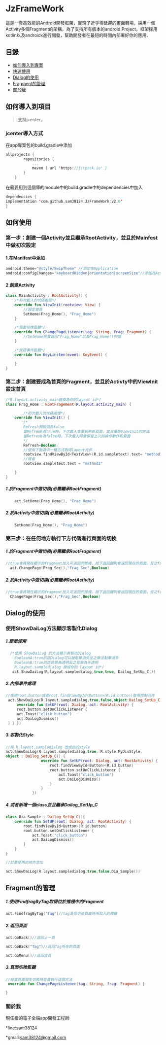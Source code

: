 # JzFrameWork
這是一套高效能的Android開發框架，實現了近乎零延遲的畫面轉場，採用一個Activity多個Fragment的架構，為了支持所有版本的android Project，框架採用kotlin以及androidx進行開發，幫助開發者在最短的時間內部署好你的應用．
## 目錄
* [如何導入到專案](#Import)
* [快速使用](#Use)
* [Dialog的使用](#Dialog)
* [Fragment的管理](#Frag)
* [關於我](#About)

<a name="Import"></a>
## 如何導入到項目
> 支持jcenter。 <br/>

### jcenter導入方式
在app專案包的build.gradle中添加
```kotlin
allprojects {
		repositories {
			...
			maven { url 'https://jitpack.io' }
		}
	}
```

在需要用到這個庫的module中的build.gradle中的dependencies中加入
```kotlin
dependencies {
implementation 'com.github.sam38124:JzFrameWork:v2.0'
}
```
<a name="Use"></a>
## 如何使用

### 第一步：創建一個Activity並且繼承RootActivity，並且於Mainfest中做初次設定
#### 1.在Manifest中添加
```kotlin
android:theme="@style/SwipTheme" //添加在Application
android:configChanges="keyboardHidden|orientation|screenSize"//添加在Activity
```
#### 2.創建Activity

```kotlin
class MainActivity : RootActivity() {
    /*初次載入的代碼處理*/
    override fun ViewInit(rootview: View) {
        //設定首頁
        SetHome(Frag_Home(), "Frag_Home")
    }

    /*頁面切換監聽*/
    override fun ChangePageListener(tag: String, frag: Fragment) {
        //SetHome完會返回"Frag_Home"以及Frag_Home()的值
    }

    /*按鈕事件監聽*/
    override fun KeyLinsten(event: KeyEvent) {

    }
}

```

### 第二步：創建要成為首頁的Fragment，並且於Activty中的ViewInit設定首頁
```kotlin
/*R.layout.activity_main替換為你的layout id*/
class Frag_Home : RootFragement(R.layout.activity_main) {

        /*初次載入的代碼處理*/
    override fun ViewInit() {
        /*
        Refresh預設值為false
        當Refresh為true時，下次載入會重新刷新頁面，並且重跑ViewInit的方法
        當Refresh為false時，下次載入時會保留上次的操作動作和頁面
        */
        Refresh=Boolean
        //使用下面其中一種方式取得layout元件
        rootview.findViewById<TextView>(R.id.sampletext).text= "method1"
        //或者
        rootview.sampletext.text = "method2"

    }
}

```
##### 1.於Fragment中做切換(必需繼承RootFragment)
```kotlin
    act.SetHome(Frag_Home(), "Frag_Home")
```
##### 2.於Activity中做切換(必需繼承RootActivity)
```kotlin
    SetHome(Frag_Home(), "Frag_Home")
```
<a name="About"></a>
### 第三步：在任何地方執行下方代碼進行頁面的切換

##### 1.於Fragment中做切換(必需繼承RootFragment)
```kotlin
//true會將現在顯示的fragment加入可返回的推棧，按下返回鍵則會返回現在的頁面，反之false則不能返回現在的頁面
  act.ChangePage(Frag_Sec(),"Frag_Sec",Boolean)
```
##### 2.於Activity中做切換(必需繼承RootActivity)
```kotlin
//true會將現在顯示的fragment加入可返回的推棧，按下返回鍵則會返回現在的頁面，反之false則不能返回現在的頁面
  ChangePage(Frag_Sec(),"Frag_Sec",Boolean)
```
<a name="Dialog"></a>
## Dialog的使用
### 使用ShowDaiLog方法顯示客製化Dialog
##### 1.簡單使用
```kotlin
  /*使用 ShowDaiLog 的方法顯示客製化Dialog
    BooleanA:true的話Dialog可以被點擊消失反之無法點擊消失
    BooleanB:true的話背景為透明反之背景為半透明 
    R.layout.sampledialog 換成你的 layout id*/
   act.ShowDaiLog(R.layout.sampledialog,true,true, Dailog_SetUp_C())
```
##### 2.內部事件處理
```kotlin
//使用root.button或者root.findViewById<Button>(R.id.button)取得控制元件
 act.ShowDaiLog(R.layout.sampledialog,true,false,object:Dailog_SetUp_C() {
     override fun SetUP(root: Dialog, act: RootActivity) {
     root.button.setOnClickListener {
     act.Toast("click_button")
     act.DaiLogDismiss()
 } } })
```
##### 3.客製化Style
```kotlin
//將 R.layout.sampledialog 改成你的style
act.ShowDaiLog(R.layout.sampledialog,true, R.style.MyDisStyle, 
object : Dailog_SetUp_C() {
                override fun SetUP(root: Dialog, act: RootActivity) {
                    root.findViewById<Button>(R.id.button)
                    root.button.setOnClickListener {
                        act.Toast("click_button")
                        act.DaiLogDismiss()
                    }
                }
            })
```
##### 4.或者新增一個class並且繼承Dailog_SetUp_C
```kotlin
class Dia_Sample : Dailog_SetUp_C(){
    override fun SetUP(root: Dialog, act: RootActivity) {
        root.findViewById<Button>(R.id.button)
        root.button.setOnClickListener {
            act.Toast("click_button")
            act.DaiLogDismiss()
        }
    }
}

//於要使用的地方添加

act.ShowDaiLog(R.layout.sampledialog,true,false,Dia_Sample())
```
<a name="Frag"></a>
## Fragment的管理
##### 1.使用FindfragByTag取得位於推棧中的Fragment
```kotlin
act.FindfragByTag("Tag")//tag為你切換頁面時所加入的標籤
```
##### 2.返回頁面
```kotlin
act.GoBack()//返回上一頁

act.GoBack("Tag")//返回Tag所在的頁面

act.GoMenu()//返回首頁
```
##### 3.頁面切換監聽
```kotlin
//每當頁面發生切換時皆會執行這個方法
 override fun ChangePageListener(tag: String, frag: Fragment) {

}
```
<a name="About"></a>
### 關於我
現任橙的電子全端app開發工程師

*line:sam38124

*gmail:sam38124@gmail.com
